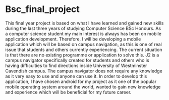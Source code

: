 # Bsc_final_project

This final year project is based on what I have learned and gained new skills during the last three years of studying Computer Science BSc Honours. As a computer science student my main interest is always has been on mobile application development. Therefore, I will be developing a mobile application which will be based on campus navigation, as this is one of real issue that students and others currently experiencing. The current situation is that there are no existing programme or application to solve this.
J2 is a campus navigator specifically created for students and others who is having difficulties to find directions inside University of Westminster Cavendish campus. The campus navigator does not require any knowledge as it very easy to use and anyone can use it. In order to develop this application, I have chosen android for my project as it one of the popular mobile operating system around the world, wanted to gain new knowledge and experience which will be beneficial for my future career.
